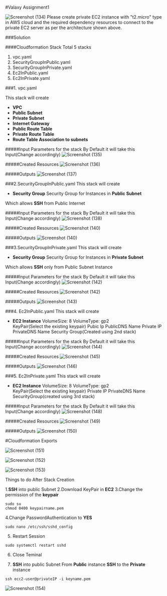 #Valaxy Assignment1

![Screenshot (134)](https://user-images.githubusercontent.com/28533352/120897550-6933a480-c644-11eb-9d37-9f555938acef.png)
Please create private EC2 instance with "t2.micro" type in AWS cloud and the required dependency resources to connect to the private EC2 server as per the architecture shown above.

###Solution

####Cloudformation Stack
Total 5 stacks

1. vpc.yaml
2. SecurityGroupInPublic.yaml
3. SecurityGroupInPrivate.yaml
4. Ec2InPublic.yaml
5. Ec2InPrivate.yaml

###1. vpc.yaml

This stack will create 
- **VPC** 
- **Public Subnet** 
- **Private Subnet** 
- **Internet Gateway** 
- **Public Route Table** 
- **Private Route Table** 
- **Route Table Association to subnets** 

#####Input Parameters for the stack
By Default it will take this Input(Change accordingly)
![Screenshot (135)](https://user-images.githubusercontent.com/28533352/120898014-c16ba600-c646-11eb-8e88-b149e58b552b.png)

#####Created Resources 
![Screenshot (136)](https://user-images.githubusercontent.com/28533352/120898308-f5939680-c647-11eb-9211-f096bed6601f.png)

#####Outputs
![Screenshot (137)](https://user-images.githubusercontent.com/28533352/120898385-4b683e80-c648-11eb-9443-b135d5446c27.png)

###2.SecurityGroupInPublic.yaml
This stack will create 
- **Security Group** 
Security Group for Instances in **Public Subnet** 

Which allows **SSH** from Public Internet

#####Input Parameters for the stack
By Default it will take this Input(Change accordingly)
![Screenshot (138)](https://user-images.githubusercontent.com/28533352/120898776-093ffc80-c64a-11eb-80f0-bce1535e6a90.png)

#####Created Resources 
![Screenshot (140)](https://user-images.githubusercontent.com/28533352/120898791-27a5f800-c64a-11eb-9f6b-e383615af998.png)

#####Outputs
![Screenshot (140)](https://user-images.githubusercontent.com/28533352/120898821-4ad0a780-c64a-11eb-8460-67b299b13643.png)

###3.SecurityGroupInPrivate.yaml
This stack will create 
- **Security Group** 
Security Group for Instances in **Private Subnet**

Which allows **SSH** only from Public Subnet Instance

#####Input Parameters for the stack
By Default it will take this Input(Change accordingly)
![Screenshot (142)](https://user-images.githubusercontent.com/28533352/120899010-2a551d00-c64b-11eb-95ab-f65aac05e6c5.png)

#####Created Resources 
![Screenshot (142)](https://user-images.githubusercontent.com/28533352/120899021-3b059300-c64b-11eb-943e-e8c34cd30d1c.png)

#####Outputs
![Screenshot (143)](https://user-images.githubusercontent.com/28533352/120899029-48228200-c64b-11eb-8a76-a02bb38ceff4.png)


###4. Ec2InPublic.yaml
This stack will create 
- **EC2 Instance**
VolumeSize: 8 
VolumeType: gp2  
KeyPair(Select the existing keypair)
Pubic Ip
PublicDNS Name
Private IP
PrivateDNS Name
Security Group(Created using 2nd stack)

#####Input Parameters for the stack
By Default it will take this Input(Change accordingly)
![Screenshot (144)](https://user-images.githubusercontent.com/28533352/120899240-51f8b500-c64c-11eb-836a-7e843c093a1c.png)

#####Created Resources 
![Screenshot (145)](https://user-images.githubusercontent.com/28533352/120899254-66d54880-c64c-11eb-98d2-e06eca0567fc.png)

#####Outputs
![Screenshot (146)](https://user-images.githubusercontent.com/28533352/120899271-7d7b9f80-c64c-11eb-8b90-c953d5422b3d.png)

###5. Ec2InPrivate.yaml
This stack will create 
- **EC2 Instance**
VolumeSize: 8 
VolumeType: gp2  
KeyPair(Select the existing keypair)
Private IP
PrivateDNS Name
SecurityGroup(created using 3rd stack)

#####Input Parameters for the stack
By Default it will take this Input(Change accordingly)
![Screenshot (148)](https://user-images.githubusercontent.com/28533352/120899340-e236fa00-c64c-11eb-90bd-990eb23b234b.png)

#####Created Resources 
![Screenshot (149)](https://user-images.githubusercontent.com/28533352/120899362-01358c00-c64d-11eb-9806-3de9b11ffcc3.png)

#####Outputs
![Screenshot (150)](https://user-images.githubusercontent.com/28533352/120899387-1ad6d380-c64d-11eb-91a9-ca245b3eb4fd.png)


#Cloudformation Exports

![Screenshot (151)](https://user-images.githubusercontent.com/28533352/120899498-a6e8fb00-c64d-11eb-871d-971704340b15.png)

![Screenshot (152)](https://user-images.githubusercontent.com/28533352/120899508-b23c2680-c64d-11eb-8cec-87cb8e0247f3.png)

![Screenshot (153)](https://user-images.githubusercontent.com/28533352/120899523-c08a4280-c64d-11eb-9b64-00e788b85a48.png)


Things to do After Stack Creation

1.**SSH** into public Subnet
2.Download KeyPair in **EC2**
3.Change the permission of the **keypair**
 ```
 sudo su
 chmod 0400 keypairname.pem
 ```
4.Change PasswordAuthentication to **YES**
 ```
 sudo nano /etc/ssh/sshd_config
 
 ```

5. Restart Session
 ```
 sudo systemctl restart sshd
 ```
6. Close Teminal 

7. **SSH** into public Subnet
From **Public** instance **SSH** to the **Private** instance 

 ```
 ssh ecc2-user@privateIP -i keyname.pem
 ```

 ![Screenshot (154)](https://user-images.githubusercontent.com/28533352/120899889-89b52c00-c64f-11eb-9d23-6ac3b3fc4656.png)
